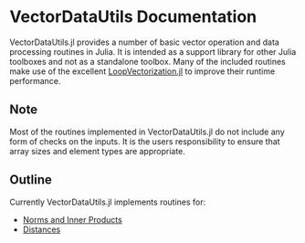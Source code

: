 # VectorDataUtils Documentation

VectorDataUtils.jl provides a number of basic vector operation and data processing routines in Julia. It is intended as a support library for other Julia toolboxes and not as a standalone toolbox. Many of the included routines make use of the excellent [LoopVectorization.jl](https://github.com/JuliaSIMD/LoopVectorization.jl) to improve their runtime performance.

## Note
Most of the routines implemented in VectorDataUtils.jl do not include any form of checks on the inputs. It is the users responsibility to ensure that array sizes and element types are appropriate.

## Outline
Currently VectorDataUtils.jl implements routines for:
- [Norms and Inner Products](norms)
- [Distances](distances)